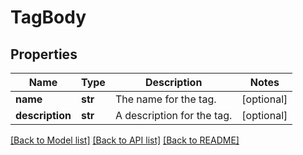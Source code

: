 # TagBody

## Properties
Name | Type | Description | Notes
------------ | ------------- | ------------- | -------------
**name** | **str** | The name for the tag. | [optional] 
**description** | **str** | A description for the tag. | [optional] 

[[Back to Model list]](../README.md#documentation-for-models) [[Back to API list]](../README.md#documentation-for-api-endpoints) [[Back to README]](../README.md)

